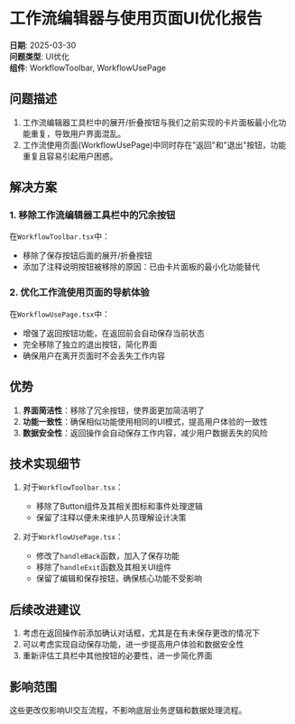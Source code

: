 # 工作流编辑器与使用页面UI优化报告

**日期**: 2025-03-30  
**问题类型**: UI优化  
**组件**: WorkflowToolbar, WorkflowUsePage

## 问题描述

1. 工作流编辑器工具栏中的展开/折叠按钮与我们之前实现的卡片面板最小化功能重复，导致用户界面混乱。
2. 工作流使用页面(WorkflowUsePage)中同时存在"返回"和"退出"按钮，功能重复且容易引起用户困惑。

## 解决方案

### 1. 移除工作流编辑器工具栏中的冗余按钮

在`WorkflowToolbar.tsx`中：
- 移除了保存按钮后面的展开/折叠按钮
- 添加了注释说明按钮被移除的原因：已由卡片面板的最小化功能替代

### 2. 优化工作流使用页面的导航体验

在`WorkflowUsePage.tsx`中：
- 增强了返回按钮功能，在返回前会自动保存当前状态
- 完全移除了独立的退出按钮，简化界面
- 确保用户在离开页面时不会丢失工作内容

## 优势

1. **界面简洁性**：移除了冗余按钮，使界面更加简洁明了
2. **功能一致性**：确保相似功能使用相同的UI模式，提高用户体验的一致性
3. **数据安全性**：返回操作会自动保存工作内容，减少用户数据丢失的风险

## 技术实现细节

1. 对于`WorkflowToolbar.tsx`：
   - 移除了Button组件及其相关图标和事件处理逻辑
   - 保留了注释以便未来维护人员理解设计决策

2. 对于`WorkflowUsePage.tsx`：
   - 修改了`handleBack`函数，加入了保存功能
   - 移除了`handleExit`函数及其相关UI组件
   - 保留了编辑和保存按钮，确保核心功能不受影响

## 后续改进建议

1. 考虑在返回操作前添加确认对话框，尤其是在有未保存更改的情况下
2. 可以考虑实现自动保存功能，进一步提高用户体验和数据安全性
3. 重新评估工具栏中其他按钮的必要性，进一步简化界面

## 影响范围

这些更改仅影响UI交互流程，不影响底层业务逻辑和数据处理流程。
